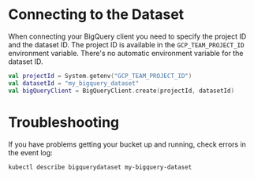 # Connecting to the Dataset
When connecting your BigQuery client you need to specify the project ID and the dataset ID.
The project ID is available in the `GCP_TEAM_PROJECT_ID` environment variable.
There's no automatic environment variable for the dataset ID.

```kotlin
val projectId = System.getenv("GCP_TEAM_PROJECT_ID")
val datasetId = "my_bigquery_dataset"
val bigQueryClient = BigQueryClient.create(projectId, datasetId)
```
# Troubleshooting
If you have problems getting your bucket up and running, check errors in the event log:

```bash
kubectl describe bigquerydataset my-bigquery-dataset
```
